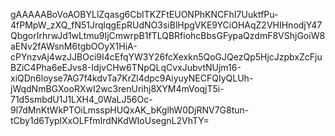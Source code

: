 gAAAAABoVoAOBYLlZqasg6CbITKZFtEUONPhKNCFhI7UuktfPu-4fPMpW_zXQ_fN51JrqlqgEpRUdNO3siBlHpgVKE9YCiOHAqZ2VHIHnodjY47QbgorIrhrwJd1wLtmu9IjCmwrpB1fTLQBRfiohcBbsGFypaQzdmF8VShjGoiW8aENv2fAWsnM6tgbOOyX1HiA-cPYnzvAj4wzJJBOci9I4cEfqYW3Y26fcXexkn5QoGJQezQp5HjcJzpbxZcFjuBZiC4Pha6eEJvs8-IdjvCHw6TNpQLqCvxJubvtNUjm16-xiQDn6loyse7AG7f4kdvTa7KrZl4dpc9AiyuyNECFQIyQLUh-jWqdNmBGXooRXwI2wc3renUrihj8XYM4mVoqjT5i-71d5smbdU1J1LXH4_0WaLJ56Oc-9l7dMnKtWkPTOiLmsspHUQxAK_bKglhW0DjRNV7G8tun-tCby1d6TyplXxOLFfmIrdNKdWIoUsegnL2VhTY=